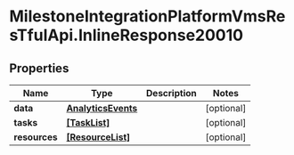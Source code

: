 # MilestoneIntegrationPlatformVmsResTfulApi.InlineResponse20010

## Properties
Name | Type | Description | Notes
------------ | ------------- | ------------- | -------------
**data** | [**AnalyticsEvents**](AnalyticsEvents.md) |  | [optional] 
**tasks** | [**[TaskList]**](TaskList.md) |  | [optional] 
**resources** | [**[ResourceList]**](ResourceList.md) |  | [optional] 
